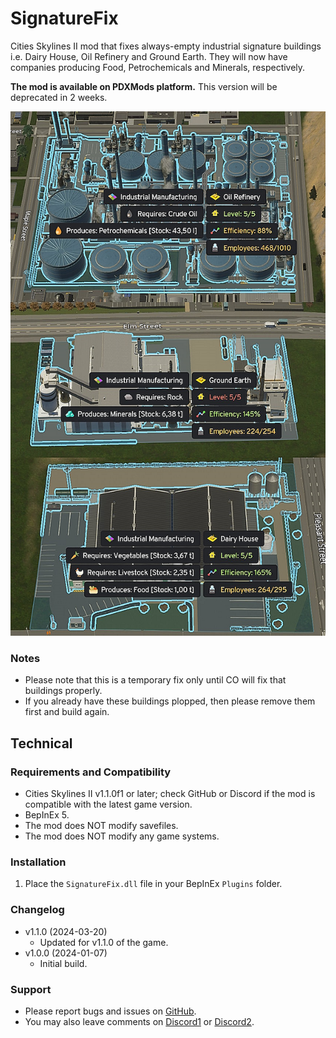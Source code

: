 # SignatureFix
Cities Skylines II mod that fixes always-empty industrial signature buildings i.e. Dairy House, Oil Refinery and Ground Earth. They will now have companies producing Food, Petrochemicals and Minerals, respectively.

**The mod is available on PDXMods platform.** This version will be deprecated in 2 weeks.

![Buildings](https://raw.githubusercontent.com/infixo/cs2-signaturefix/main/docs/signatures.png)

### Notes
 - Please note that this is a temporary fix only until CO will fix that buildings properly.
 - If you already have these buildings plopped, then please remove them first and build again.

## Technical

### Requirements and Compatibility
- Cities Skylines II v1.1.0f1 or later; check GitHub or Discord if the mod is compatible with the latest game version.
- BepInEx 5.
- The mod does NOT modify savefiles.
- The mod does NOT modify any game systems.

### Installation
1. Place the `SignatureFix.dll` file in your BepInEx `Plugins` folder.

### Changelog
- v1.1.0 (2024-03-20)
  - Updated for v1.1.0 of the game.
- v1.0.0 (2024-01-07)
  - Initial build.

### Support
- Please report bugs and issues on [GitHub](https://github.com/Infixo/CS2-SignatureFix).
- You may also leave comments on [Discord1](https://discord.com/channels/1169011184557637825/1193641717191168091) or [Discord2](https://discord.com/channels/1024242828114673724/1193641841413861376).
